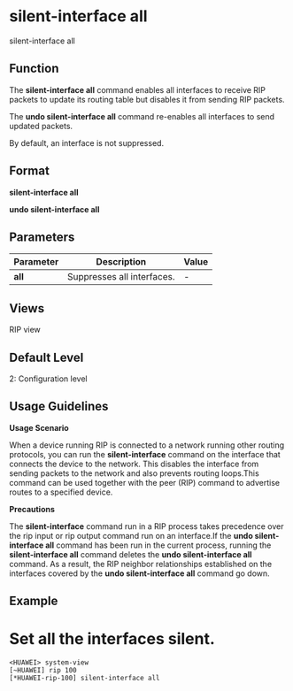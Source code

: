 silent-interface all
====================

silent-interface all

Function
--------



The **silent-interface all** command enables all interfaces to receive RIP packets to update its routing table but disables it from sending RIP packets.

The **undo silent-interface all** command re-enables all interfaces to send updated packets.



By default, an interface is not suppressed.


Format
------

**silent-interface all**

**undo silent-interface all**


Parameters
----------

| Parameter | Description | Value |
| --- | --- | --- |
| **all** | Suppresses all interfaces. | - |



Views
-----

RIP view


Default Level
-------------

2: Configuration level


Usage Guidelines
----------------

**Usage Scenario**

When a device running RIP is connected to a network running other routing protocols, you can run the **silent-interface** command on the interface that connects the device to the network. This disables the interface from sending packets to the network and also prevents routing loops.This command can be used together with the peer (RIP) command to advertise routes to a specified device.

**Precautions**



The **silent-interface** command run in a RIP process takes precedence over the rip input or rip output command run on an interface.If the **undo silent-interface all** command has been run in the current process, running the **silent-interface all** command deletes the **undo silent-interface all** command. As a result, the RIP neighbor relationships established on the interfaces covered by the **undo silent-interface all** command go down.




Example
-------

# Set all the interfaces silent.
```
<HUAWEI> system-view
[~HUAWEI] rip 100
[*HUAWEI-rip-100] silent-interface all

```